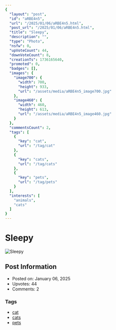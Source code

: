 ```yaml
---
{
  "layout": "post",
  "id": "aRBE4n5",
  "url": "/2025/01/06/aRBE4n5.html",
  "post_url": "/2025/01/06/aRBE4n5.html",
  "title": "Sleepy",
  "description": "",
  "type": "Photo",
  "nsfw": 0,
  "upVoteCount": 44,
  "downVoteCount": 8,
  "creationTs": 1736165640,
  "promoted": 0,
  "badges": [],
  "images": {
    "image700": {
      "width": 700,
      "height": 933,
      "url": "/assets/media/aRBE4n5_image700.jpg"
    },
    "image460": {
      "width": 460,
      "height": 613,
      "url": "/assets/media/aRBE4n5_image460.jpg"
    }
  },
  "commentsCount": 2,
  "tags": [
    {
      "key": "cat",
      "url": "/tag/cat"
    },
    {
      "key": "cats",
      "url": "/tag/cats"
    },
    {
      "key": "pets",
      "url": "/tag/pets"
    }
  ],
  "interests": [
    "animals",
    "cats"
  ]
}
---
```


# Sleepy

![Sleepy](/assets/media/aRBE4n5_image700.jpg)

## Post Information

- Posted on: January 06, 2025
- Upvotes: 44
- Comments: 2

### Tags

- [cat](/tag/cat)
- [cats](/tag/cats)
- [pets](/tag/pets)
